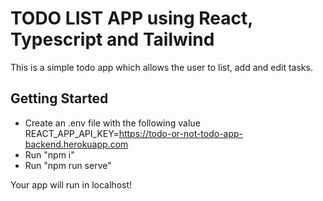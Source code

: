 # TODO LIST APP using React, Typescript and Tailwind
This is a simple todo app which allows the user to list, add and edit tasks.
## Getting Started
- Create an .env file with the following value
    REACT_APP_API_KEY=https://todo-or-not-todo-app-backend.herokuapp.com
- Run "npm i"
- Run "npm run serve"

Your app will run in localhost!
